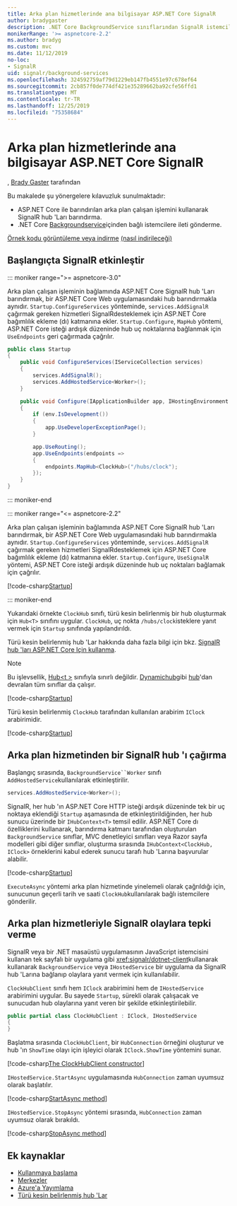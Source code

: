 ```yaml
---
title: Arka plan hizmetlerinde ana bilgisayar ASP.NET Core SignalR
author: bradygaster
description: .NET Core BackgroundService sınıflarından SignalR istemcilere ileti gönderme hakkında bilgi edinin.
monikerRange: '>= aspnetcore-2.2'
ms.author: bradyg
ms.custom: mvc
ms.date: 11/12/2019
no-loc:
- SignalR
uid: signalr/background-services
ms.openlocfilehash: 324592759af79d1229eb147fb4551e97c678ef64
ms.sourcegitcommit: 2cb857f0de774df421e35289662ba92cfe56ffd1
ms.translationtype: MT
ms.contentlocale: tr-TR
ms.lasthandoff: 12/25/2019
ms.locfileid: "75358684"
---
```

# <a name="host-aspnet-core-opno-locsignalr-in-background-services"></a>Arka plan hizmetlerinde ana bilgisayar ASP.NET Core SignalR

, [Brady Gaster](https://twitter.com/bradygaster) tarafından

Bu makalede şu yönergelere kılavuzluk sunulmaktadır:

* ASP.NET Core ile barındırılan arka plan çalışan işlemini kullanarak SignalR hub 'Ları barındırma.
* .NET Core [Backgroundservice](xref:Microsoft.Extensions.Hosting.BackgroundService)içinden bağlı istemcilere ileti gönderme.

[Örnek kodu görüntüleme veya indirme](https://github.com/aspnet/AspNetCore.Docs/tree/master/aspnetcore/signalr/background-service/sample/) [(nasıl indirileceği)](xref:index#how-to-download-a-sample)

## <a name="enable-opno-locsignalr-in-startup"></a>Başlangıçta SignalR etkinleştir

::: moniker range=">= aspnetcore-3.0"

Arka plan çalışan işleminin bağlamında ASP.NET Core SignalR hub 'Ları barındırmak, bir ASP.NET Core Web uygulamasındaki hub barındırmakla aynıdır. `Startup.ConfigureServices` yönteminde, `services.AddSignalR` çağırmak gereken hizmetleri SignalRdesteklemek için ASP.NET Core bağımlılık ekleme (dı) katmanına ekler. `Startup.Configure`, `MapHub` yöntemi, ASP.NET Core isteği ardışık düzeninde hub uç noktalarına bağlanmak için `UseEndpoints` geri çağırmada çağrılır.

```csharp
public class Startup
{
    public void ConfigureServices(IServiceCollection services)
    {
        services.AddSignalR();
        services.AddHostedService<Worker>();
    }

    public void Configure(IApplicationBuilder app, IHostingEnvironment env)
    {
        if (env.IsDevelopment())
        {
            app.UseDeveloperExceptionPage();
        }

        app.UseRouting();
        app.UseEndpoints(endpoints =>
        {
            endpoints.MapHub<ClockHub>("/hubs/clock");
        });
    }
}
```

::: moniker-end

::: moniker range="<= aspnetcore-2.2"

Arka plan çalışan işleminin bağlamında ASP.NET Core SignalR hub 'Ları barındırmak, bir ASP.NET Core Web uygulamasındaki hub barındırmakla aynıdır. `Startup.ConfigureServices` yönteminde, `services.AddSignalR` çağırmak gereken hizmetleri SignalRdesteklemek için ASP.NET Core bağımlılık ekleme (dı) katmanına ekler. `Startup.Configure`, `UseSignalR` yöntemi, ASP.NET Core isteği ardışık düzeninde hub uç noktaları bağlamak için çağrılır.

[!code-csharp[Startup](background-service/sample/Server/Startup.cs?name=Startup)]

::: moniker-end

Yukarıdaki örnekte `ClockHub` sınıfı, türü kesin belirlenmiş bir hub oluşturmak için `Hub<T>` sınıfını uygular. `ClockHub`, uç nokta `/hubs/clock`isteklere yanıt vermek için `Startup` sınıfında yapılandırıldı.

Türü kesin belirlenmiş hub 'Lar hakkında daha fazla bilgi için bkz. [SignalR hub 'ları ASP.NET Core Için kullanma](xref:signalr/hubs#strongly-typed-hubs).

> [!NOTE]
> Bu işlevsellik, [Hub\<t >](xref:Microsoft.AspNetCore.SignalR.Hub`1) sınıfıyla sınırlı değildir. [Dynamichub](xref:Microsoft.AspNetCore.SignalR.DynamicHub)gibi [hub](xref:Microsoft.AspNetCore.SignalR.Hub)'dan devralan tüm sınıflar da çalışır.

[!code-csharp[Startup](background-service/sample/Server/ClockHub.cs?name=ClockHub)]

Türü kesin belirlenmiş `ClockHub` tarafından kullanılan arabirim `IClock` arabirimidir.

[!code-csharp[Startup](background-service/sample/HubServiceInterfaces/IClock.cs?name=IClock)]

## <a name="call-a-opno-locsignalr-hub-from-a-background-service"></a>Arka plan hizmetinden bir SignalR hub 'ı çağırma

Başlangıç sırasında, `BackgroundService``Worker` sınıfı `AddHostedService`kullanılarak etkinleştirilir.

```csharp
services.AddHostedService<Worker>();
```

SignalR, her hub 'ın ASP.NET Core HTTP isteği ardışık düzeninde tek bir uç noktaya eklendiği `Startup` aşamasında de etkinleştirildiğinden, her hub sunucu üzerinde bir `IHubContext<T>` temsil edilir. ASP.NET Core dı özelliklerini kullanarak, barındırma katmanı tarafından oluşturulan `BackgroundService` sınıflar, MVC denetleyici sınıfları veya Razor sayfa modelleri gibi diğer sınıflar, oluşturma sırasında `IHubContext<ClockHub, IClock>` örneklerini kabul ederek sunucu tarafı hub 'Larına başvurular alabilir.

[!code-csharp[Startup](background-service/sample/Server/Worker.cs?name=Worker)]

`ExecuteAsync` yöntemi arka plan hizmetinde yinelemeli olarak çağrıldığı için, sunucunun geçerli tarih ve saati `ClockHub`kullanılarak bağlı istemcilere gönderilir.

## <a name="react-to-opno-locsignalr-events-with-background-services"></a>Arka plan hizmetleriyle SignalR olaylara tepki verme

SignalR veya bir .NET masaüstü uygulamasının JavaScript istemcisini kullanan tek sayfalı bir uygulama gibi <xref:signalr/dotnet-client>kullanarak kullanarak `BackgroundService` veya `IHostedService` bir uygulama da SignalR hub 'Larına bağlanıp olaylara yanıt vermek için kullanılabilir.

`ClockHubClient` sınıfı hem `IClock` arabirimini hem de `IHostedService` arabirimini uygular. Bu sayede `Startup`, sürekli olarak çalışacak ve sunucudan hub olaylarına yanıt veren bir şekilde etkinleştirilebilir.

```csharp
public partial class ClockHubClient : IClock, IHostedService
{
}
```

Başlatma sırasında `ClockHubClient`, bir `HubConnection` örneğini oluşturur ve hub 'ın `ShowTime` olayı için işleyici olarak `IClock.ShowTime` yöntemini sunar.

[!code-csharp[The ClockHubClient constructor](background-service/sample/Clients.ConsoleTwo/ClockHubClient.cs?name=ClockHubClientCtor)]

`IHostedService.StartAsync` uygulamasında `HubConnection` zaman uyumsuz olarak başlatılır.

[!code-csharp[StartAsync method](background-service/sample/Clients.ConsoleTwo/ClockHubClient.cs?name=StartAsync)]

`IHostedService.StopAsync` yöntemi sırasında, `HubConnection` zaman uyumsuz olarak bırakıldı.

[!code-csharp[StopAsync method](background-service/sample/Clients.ConsoleTwo/ClockHubClient.cs?name=StopAsync)]

## <a name="additional-resources"></a>Ek kaynaklar

* [Kullanmaya başlama](xref:tutorials/signalr)
* [Merkezler](xref:signalr/hubs)
* [Azure'a Yayımlama](xref:signalr/publish-to-azure-web-app)
* [Türü kesin belirlenmiş hub 'Lar](xref:signalr/hubs#strongly-typed-hubs)
